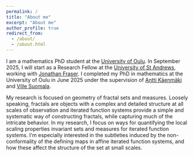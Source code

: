 ```yaml
---
permalink: /
title: "About me"
excerpt: "About me"
author_profile: true
redirect_from: 
  - /about/
  - /about.html
---
```


I am a mathematics PhD student at the [University of Oulu](https://www.oulu.fi/en/university/faculties-and-units/faculty-science/mathematical-sciences). In September 2025, I will start as a Research Fellow at the [University of St Andrews](https://sta-analysis.github.io/), working with [Jonathan Fraser](https://jonathan-fraser.github.io/homepage/). I completed my PhD in mathematics at the University of Oulu in June 2025 under the supervision of [Antti Käenmäki](https://anttikaenmaki.wordpress.com/) and [Ville Suomala](https://www.oulu.fi/fi/tutkijat/ville-suomala). 

My research is focused on geometry of fractal sets and measures. Loosely speaking, fractals are objects with a complex and detailed structure at all scales of observation and iterated function systems provide a simple and systematic way of constructing fractals, while capturing much of the intricate behavior. In my research, I focus on ways for quantifying the local scaling properties invariant sets and measures for iterated function systems. I'm especially interested in the subtleties induced by the non-conformality of the defining maps in affine iterated function systems, and how these affect the structure of the set at small scales.
